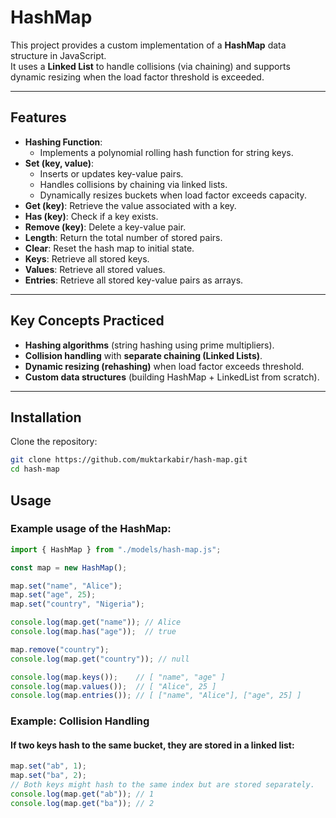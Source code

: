 # HashMap

This project provides a custom implementation of a **HashMap** data structure in JavaScript.  
It uses a **Linked List** to handle collisions (via chaining) and supports dynamic resizing when the load factor threshold is exceeded.  

---

## Features

- **Hashing Function**:  
  - Implements a polynomial rolling hash function for string keys.  
- **Set (key, value)**:  
  - Inserts or updates key-value pairs.  
  - Handles collisions by chaining via linked lists.  
  - Dynamically resizes buckets when load factor exceeds capacity.  
- **Get (key)**: Retrieve the value associated with a key.  
- **Has (key)**: Check if a key exists.  
- **Remove (key)**: Delete a key-value pair.  
- **Length**: Return the total number of stored pairs.  
- **Clear**: Reset the hash map to initial state.  
- **Keys**: Retrieve all stored keys.  
- **Values**: Retrieve all stored values.  
- **Entries**: Retrieve all stored key-value pairs as arrays.  

---

## Key Concepts Practiced

- **Hashing algorithms** (string hashing using prime multipliers).  
- **Collision handling** with **separate chaining (Linked Lists)**.  
- **Dynamic resizing (rehashing)** when load factor exceeds threshold.  
- **Custom data structures** (building HashMap + LinkedList from scratch).   

---

## Installation

Clone the repository:

```bash
git clone https://github.com/muktarkabir/hash-map.git
cd hash-map
```
## Usage

### Example usage of the HashMap:
```js
import { HashMap } from "./models/hash-map.js";

const map = new HashMap();

map.set("name", "Alice");
map.set("age", 25);
map.set("country", "Nigeria");

console.log(map.get("name")); // Alice
console.log(map.has("age"));  // true

map.remove("country");
console.log(map.get("country")); // null

console.log(map.keys());    // [ "name", "age" ]
console.log(map.values());  // [ "Alice", 25 ]
console.log(map.entries()); // [ ["name", "Alice"], ["age", 25] ]
```

### Example: Collision Handling

#### If two keys hash to the same bucket, they are stored in a linked list:

```js
map.set("ab", 1);
map.set("ba", 2);
// Both keys might hash to the same index but are stored separately.
console.log(map.get("ab")); // 1
console.log(map.get("ba")); // 2
```